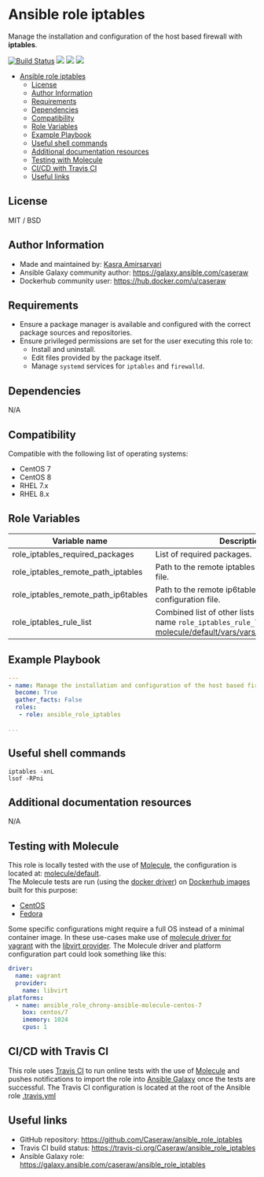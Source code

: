 # Ansible role iptables

Manage the installation and configuration of the host based firewall with **iptables**.

[![Build Status](https://travis-ci.org/Caseraw/ansible_role_iptables.svg?branch=master)](https://travis-ci.org/Caseraw/ansible_role_iptables) [<img src="https://img.shields.io/ansible/role/46812">](https://galaxy.ansible.com/caseraw/ansible_role_iptables) [<img src="https://img.shields.io/ansible/role/d/46812">](https://galaxy.ansible.com/caseraw/ansible_role_iptables) [<img src="https://img.shields.io/ansible/quality/46812">](https://galaxy.ansible.com/caseraw/ansible_role_iptables)

- [Ansible role iptables](#ansible-role-iptables)
  - [License](#license)
  - [Author Information](#author-information)
  - [Requirements](#requirements)
  - [Dependencies](#dependencies)
  - [Compatibility](#compatibility)
  - [Role Variables](#role-variables)
  - [Example Playbook](#example-playbook)
  - [Useful shell commands](#useful-shell-commands)
  - [Additional documentation resources](#additional-documentation-resources)
  - [Testing with Molecule](#testing-with-molecule)
  - [CI/CD with Travis CI](#cicd-with-travis-ci)
  - [Useful links](#useful-links)

## License

MIT / BSD

## Author Information

- Made and maintained by: [Kasra Amirsarvari](https://www.linkedin.com/in/caseraw)
- Ansible Galaxy community author: <https://galaxy.ansible.com/caseraw>
- Dockerhub community user: <https://hub.docker.com/u/caseraw>

## Requirements

- Ensure a package manager is available and configured with the correct package sources and repositories.
- Ensure privileged permissions are set for the user executing this role to:
  - Install and uninstall.
  - Edit files provided by the package itself.
  - Manage `systemd` services for `iptables` and `firewalld`.

## Dependencies

N/A

## Compatibility

Compatible with the following list of operating systems:

- CentOS 7
- CentOS 8
- RHEL 7.x
- RHEL 8.x

## Role Variables

| Variable name | Description |
|---------------|-------------|
| role_iptables_required_packages | List of required packages. |
| role_iptables_remote_path_iptables | Path to the remote iptables rules configuration file. |
| role_iptables_remote_path_ip6tables | Path to the remote ip6tables rules configuration file. |
| role_iptables_rule_list | Combined list of other lists that start with the name `role_iptables_rule_list_`. Examples at: [molecule/default/vars/vars_firewalld_rules.yml](molecule/default/vars/vars_iptables_rules.yml) |

## Example Playbook

```yaml
---
- name: Manage the installation and configuration of the host based firewall with iptables
  become: True
  gather_facts: False
  roles:
   - role: ansible_role_iptables

...
```

## Useful shell commands

```shell
iptables -xnL
lsof -RPni
```

## Additional documentation resources

N/A

## Testing with Molecule

This role is locally tested with the use of [Molecule](https://molecule.readthedocs.io/en/stable/), the configuration is located at: [molecule/default](molecule/default).  
The Molecule tests are run (using the [docker driver](https://molecule.readthedocs.io/en/stable/configuration.html#docker)) on [Dockerhub images](https://hub.docker.com/u/caseraw) built for this purpose:

- [CentOS](https://hub.docker.com/r/caseraw/ansible-molecule-centos)
- [Fedora](https://hub.docker.com/r/caseraw/ansible-molecule-fedora)

Some specific configurations might require a full OS instead of a minimal container image. In these use-cases make use of [molecule driver for vagrant](https://molecule.readthedocs.io/en/stable/configuration.html#vagrant) with the [libvirt provider](https://molecule.readthedocs.io/en/stable/configuration.html#molecule-vagrant-module). The Molecule driver and platform configuration part could look something like this:

```yaml
driver:
  name: vagrant
  provider:
    name: libvirt
platforms:
  - name: ansible_role_chrony-ansible-molecule-centos-7
    box: centos/7
    imemory: 1024
    cpus: 1
```

## CI/CD with Travis CI

This role uses [Travis CI](https://travis-ci.org/) to run online tests with the use of [Molecule](https://molecule.readthedocs.io/en/stable/) and pushes notifications to import the role into [Ansible Galaxy](https://galaxy.ansible.com/) once the tests are successful. The Travis CI configuration is located at the root of the Ansible role [.travis.yml](.travis.yml)

## Useful links

- GitHub repository: <https://github.com/Caseraw/ansible_role_iptables>
- Travis CI build status: <https://travis-ci.org/Caseraw/ansible_role_iptables>
- Ansible Galaxy role: <https://galaxy.ansible.com/caseraw/ansible_role_iptables>
